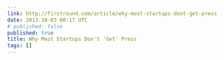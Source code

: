 ```yaml
---
link: http://firstround.com/article/why-most-startups-dont-get-press
date: 2013-10-03 00:17 UTC
# published: false
published: true
title: Why Most Startups Don't 'Get' Press
tags: []
---
```



